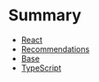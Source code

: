 # Summary

* [React](./react.md)
* [Recommendations](./recommendations.md)
* [Base](./base.md)
* [TypeScript](./typescript.md)

